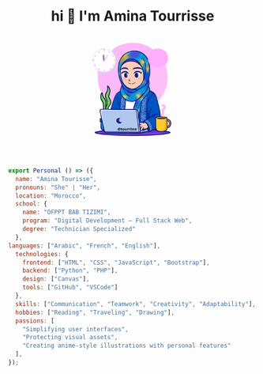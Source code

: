 <h1 align="center">hi 👋 I'm Amina Tourrisse </h1><br>
<div align="center">
    <a href="https://github.com/Amina123456789101112">
    <img src="https://raw.githubusercontent.com/Amina123456789101112/Amina123456789101112/456864c5b61f635dfe03d3f543e74c5529128d31/assets/%40tourrisse.gif" height="200px">
    </a>
</div>
<br><br>

```js
export Personal () => ({
  name: "Amina Tourisse",
  pronouns: "She" | "Her",
  location: "Morocco",
  school: {
    name: "OFPPT BAB TIZIMI",
    program: "Digital Development – Full Stack Web",
    degree: "Technician Specialized"
  },
languages: ["Arabic", "French", "English"],
  technologies: {
    frontend: ["HTML", "CSS", "JavaScript", "Bootstrap"],
    backend: ["Python", "PHP"],
    design: ["Canvas"],
    tools: ["GitHub", "VSCode"]
  },
  skills: ["Communication", "Teamwork", "Creativity", "Adaptability"],
  hobbies: ["Reading", "Traveling", "Drawing"],
  passions: [
    "Simplifying user interfaces",
    "Protecting visual assets",
    "Creating anime-style illustrations with personal features"
  ],
});
```



<!--
**Amina123456789101112/Amina123456789101112** is a ✨ _special_ ✨ repository because its `README.md` (this file) appears on your GitHub profile.

Here are some ideas to get you started:

- 🔭 I’m currently working on ...
- 🌱 I’m currently learning ...
- 👯 I’m looking to collaborate on ...
- 🤔 I’m looking for help with ...
- 💬 Ask me about ...
- 📫 How to reach me: ...
- 😄 Pronouns: ...
- ⚡ Fun fact: ...
-->
